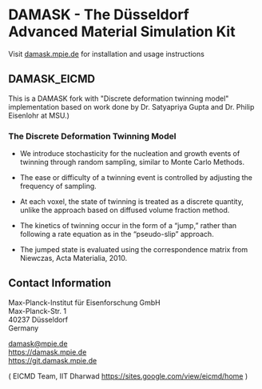 # DAMASK - The Düsseldorf Advanced Material Simulation Kit

Visit [damask.mpie.de](https://damask.mpie.de) for installation and usage instructions

## DAMASK_EICMD

This is a DAMASK fork with "Discrete deformation twinning model" implementation based on work done by Dr. Satyapriya Gupta and Dr. Philip Eisenlohr at MSU.)

### The Discrete Deformation Twinning Model

* We introduce stochasticity for the nucleation and growth events of twinning through random sampling, similar to Monte Carlo Methods.

* The ease or difficulty of a twinning event is controlled by adjusting the frequency of sampling.
* At each voxel, the state of twinning is treated as a discrete quantity, unlike the approach based on diffused volume fraction method.
* The kinetics of twinning occur in the form of a “jump,” rather than following a rate equation as in the “pseudo-slip” approach.
* The jumped state is evaluated using the correspondence matrix from Niewczas, Acta Materialia, 2010.

## Contact Information


Max-Planck-Institut für Eisenforschung GmbH  
Max-Planck-Str. 1  
40237 Düsseldorf  
Germany  

damask@mpie.de  
https://damask.mpie.de  
https://git.damask.mpie.de  


(
EICMD Team, IIT Dharwad
https://sites.google.com/view/eicmd/home
)

